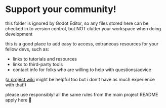 # Support your community!

this folder is ignored by Godot Editor, so any files stored here can be checked in to version control, but NOT clutter your workspace when doing development

this is a good place to add easy to access, extraneous resources for your fellow devs, such as:
- links to tutorials and resources
- links to third-party tools
- contact info for folks who are willing to help with questions/advice

([a project wiki](https://github.com/iznaut/a-little-game-called-mario/wiki) might be helpful too but i don't have as much experience with that!)

please use responsibly! all the same rules from the main project README apply here 💖
